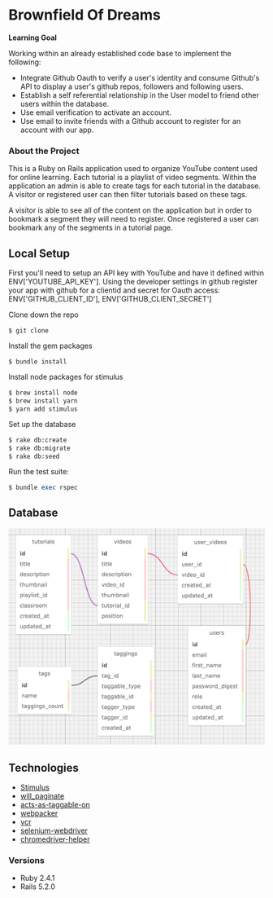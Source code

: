# Brownfield Of Dreams

**Learning Goal**

Working within an  already established code base to implement the following:
  * Integrate Github Oauth to verify a user's identity and consume Github's API
    to display a user's github repos, followers and following users.
  * Establish a self referential relationship in the User model to friend other
    users within the database.
  * Use email verification to activate an account.
  * Use email to invite friends with a Github account to register for an account
    with our app.

### About the Project

This is a Ruby on Rails application used to organize YouTube content used for online learning. Each tutorial is a playlist of video segments. Within the application an admin is able to create tags for each tutorial in the database. A visitor or registered user can then filter tutorials based on these tags.

A visitor is able to see all of the content on the application but in order to bookmark a segment they will need to register. Once registered a user can bookmark any of the segments in a tutorial page.

## Local Setup

First you'll need to setup an API key with YouTube and have it defined within ENV['YOUTUBE_API_KEY']. Using the developer settings in github register your app with github for a clientid and secret for Oauth access: ENV['GITHUB_CLIENT_ID'], ENV['GITHUB_CLIENT_SECRET']

Clone down the repo
```
$ git clone
```

Install the gem packages
```
$ bundle install
```

Install node packages for stimulus
```
$ brew install node
$ brew install yarn
$ yarn add stimulus
```

Set up the database
```
$ rake db:create
$ rake db:migrate
$ rake db:seed
```

Run the test suite:
```ruby
$ bundle exec rspec
```

## Database
![](db/schema_visual.png)

## Technologies
* [Stimulus](https://github.com/stimulusjs/stimulus)
* [will_paginate](https://github.com/mislav/will_paginate)
* [acts-as-taggable-on](https://github.com/mbleigh/acts-as-taggable-on)
* [webpacker](https://github.com/rails/webpacker)
* [vcr](https://github.com/vcr/vcr)
* [selenium-webdriver](https://www.seleniumhq.org/docs/03_webdriver.jsp)
* [chromedriver-helper](http://chromedriver.chromium.org/)

### Versions
* Ruby 2.4.1
* Rails 5.2.0
